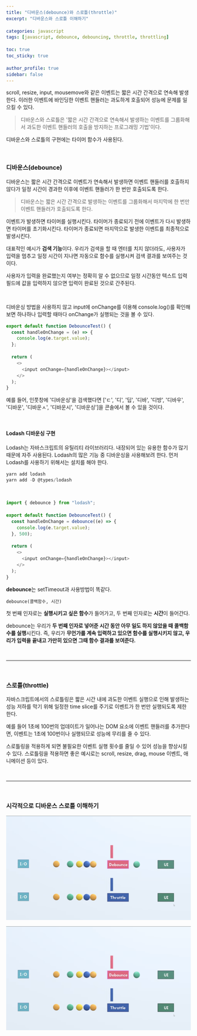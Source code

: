 ```yaml
---
title: "디바운스(debounce)와 스로틀(throttle)"
excerpt: "디바운스와 스로틀 이해하기"

categories: javascript
tags: [javascript, debounce, debouncing, throttle, throttling]

toc: true
toc_sticky: true

author_profile: true
sidebar: false
---
```


scroll, resize, input, mousemove와 같은 이벤트는 짧은 시간 간격으로 연속해 발생한다. 이러한 이벤트에 바인딩한 이벤트 핸들러는 과도하게 호출되어 성능에 문제를 일으킬 수 있다.

> 디바운스와 스로틀은 '짧은 시간 간격으로 연속해서 발생하는 이벤트를 그룹화해서 과도한 이벤트 핸들러의 호출을 방지하는 프로그래밍 기법'이다.

디바운스와 스로틀의 구현에는 타이머 함수가 사용된다.

<br>

### 디바운스(debounce)

디바운스는 짧은 시간 간격으로 이벤트가 연속해서 발생하면 이벤트 핸들러를 호출하지 않다가 일정 시간이 경과한 이후에 이벤트 핸들러가 한 번만 호출되도록 한다.

> 디바운스는 짧은 시간 간격으로 발생하는 이벤트를 그룹화해서 마지막에 한 번만 이벤트 핸들러가 호출되도록 한다.

이벤트가 발생하면 타이머를 실행시킨다. 타이머가 종료되기 전에 이벤트가 다시 발생하면 타이머를 초기화시킨다. 타이머가 종료되면 마지막으로 발생한 이벤트를 최종적으로 발생시킨다.

대표적인 예시가 **검색 기능**이다. 우리가 검색을 할 때 엔터를 치지 않더라도, 사용자가 입력을 멈추고 일정 시간이 지나면 자동으로 함수를 실행시켜 검색 결과를 보여주는 것이다.

사용자가 입력을 완료했는지 여부는 정확히 알 수 없으므로 일정 시간동안 텍스트 입력 필드에 값을 입력하지 않으면 입력이 완료된 것으로 간주된다.

<br>

디바운싱 방법을 사용하지 않고 input에 onChange를 이용해 console.log()를 확인해 보면 하나하나 입력할 때마다 onChange가 실행되는 것을 볼 수 있다.

```js
export default function DebounceTest() {
  const handleOnChange = (e) => {
    console.log(e.target.value);
  };

  return (
    <>
      <input onChange={handleOnChange}></input>
    </>
  );
}
```

예를 들어, 인풋창에 '디바운싱'을 검색했다면 ['ㄷ', '디', '딥', '디바', '디방', '디바우', '디바운', '디바운ㅅ', '디바운시', '디바운싱']을 콘솔에서 볼 수 있을 것이다.

<br>

#### Lodash 디바운싱 구현

Lodash는 자바스크립트의 유틸리티 라이브러리다. 내장되어 있는 유용한 함수가 많기 때문에 자주 사용된다. Lodash의 많은 기능 중 디바운싱을 사용해보려 한다. 먼저 Lodash를 사용하기 위해서는 설치를 해야 한다.

```js
yarn add lodash
yarn add -D @types/lodash
```

<br>

```js
import { debounce } from "lodash";

export default function DebounceTest() {
  const handleOnChange = debounce((e) => {
    console.log(e.target.value);
  }, 500);

  return (
    <>
      <input onChange={handleOnChange}></input>
    </>
  );
}
```

**debounce**는 setTimeout과 사용방법이 똑같다. <br>

`debounce(콜백함수, 시간)` <br>

첫 번째 인자로는 **실행시키고 싶은 함수**가 들어가고, 두 번째 인자로는 **시간**이 들어간다. <br>

debounce는 우리가 **두 번째 인자로 넣어준 시간 동안 아무 일도 하지 않았을 때 콜백함수를 실행**시킨다. 즉, 우리가 **무언가를 계속 입력하고 있으면 함수를 실행시키지 않고, 우리가 입력을 끝내고 가만히 있으면 그때 함수 결과를 보여준다.**

<br>

---

<br>

### 스로틀(throttle)

자바스크립트에서의 스로틀링은 짧은 시간 내에 과도한 이벤트 실행으로 인해 발생하는 성능 저하를 막기 위해 일정한 time slice를 주기로 이벤트가 한 번만 실행되도록 제한한다.

예를 들어 1초에 100번의 업데이트가 일어나는 DOM 요소에 이벤트 핸들러를 추가한다면, 이벤트는 1초에 100번이나 실행되므로 성능에 무리를 줄 수 있다.

스로틀링을 적용하게 되면 불필요한 이벤트 실행 횟수를 줄일 수 있어 성능을 향상시킬 수 있다. 스로틀링을 적용하면 좋은 예시로는 scroll, resize, drag, mouse 이벤트, 애니메이션 등이 있다.

<br>

---

<br>

### 시각적으로 디바운스 스로틀 이해하기

[![System Design Basics: Debounce Vs Throttle](/assets/images/js/debounce_throttle.png)](https://youtu.be/vt5fpE0bzSY)

[![System Design Basics: Debounce Vs Throttle](/assets/images/js/debounce_throttle.png)](https://youtube.com/clip/UgkxNKMo0FyIMxODd0o-0dPeuTfK4L6l9-7a)
